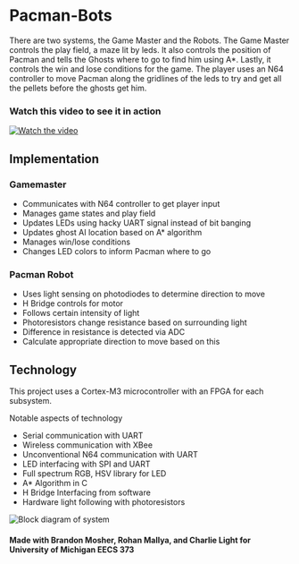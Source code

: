 # Pacman-Bots
There are two systems, the Game Master and the Robots. The Game Master controls the play field, a maze lit by leds. It also controls the position of Pacman and tells the Ghosts where to go to find him using A*. Lastly, it controls the win and lose conditions for the game. The player uses an N64 controller to move Pacman along the gridlines of the leds to try and get all the pellets before the ghosts get him.

### Watch this video to see it in action
[![Watch the video](https://i.imgur.com/N0LvHEk.jpg)](https://www.youtube.com/watch?v=sG0ARsvOe4A)

## Implementation
### Gamemaster
- Communicates with N64 controller to get player input
- Manages game states and play field
- Updates LEDs using hacky UART signal instead of bit banging
- Updates ghost AI location based on A* algorithm
- Manages win/lose conditions
- Changes LED colors to inform Pacman where to go

### Pacman Robot
- Uses light sensing on photodiodes to determine direction to move
- H Bridge controls for motor
- Follows certain intensity of light
- Photoresistors change resistance based on surrounding light
- Difference in resistance is detected via ADC
- Calculate appropriate direction to move based on this

## Technology
This project uses a Cortex-M3 microcontroller with an FPGA for each subsystem. 

Notable aspects of technology
* Serial communication with UART
* Wireless communication with XBee
* Unconventional N64 communication with UART
* LED interfacing with SPI and UART
* Full spectrum RGB, HSV library for LED
* A* Algorithm in C
* H Bridge Interfacing from software
* Hardware light following with photoresistors

![Block diagram of system](https://puu.sh/EE9v2/595842362b.png)



#### Made with Brandon Mosher, Rohan Mallya, and Charlie Light for University of Michigan EECS 373
